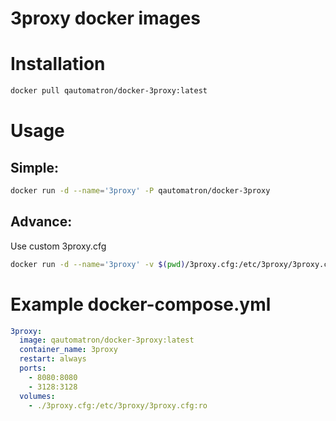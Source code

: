 # 3proxy docker images

# Installation

```sh
docker pull qautomatron/docker-3proxy:latest
```

# Usage

## Simple:

```sh
docker run -d --name='3proxy' -P qautomatron/docker-3proxy
```

## Advance:
Use custom 3proxy.cfg 

```sh
docker run -d --name='3proxy' -v $(pwd)/3proxy.cfg:/etc/3proxy/3proxy.cfg:ro -p 8080:8080 qautomatron/docker-3proxy
```

# Example docker-compose.yml

```yml
3proxy:
  image: qautomatron/docker-3proxy:latest
  container_name: 3proxy
  restart: always
  ports:
    - 8080:8080
    - 3128:3128
  volumes:
    - ./3proxy.cfg:/etc/3proxy/3proxy.cfg:ro

```

